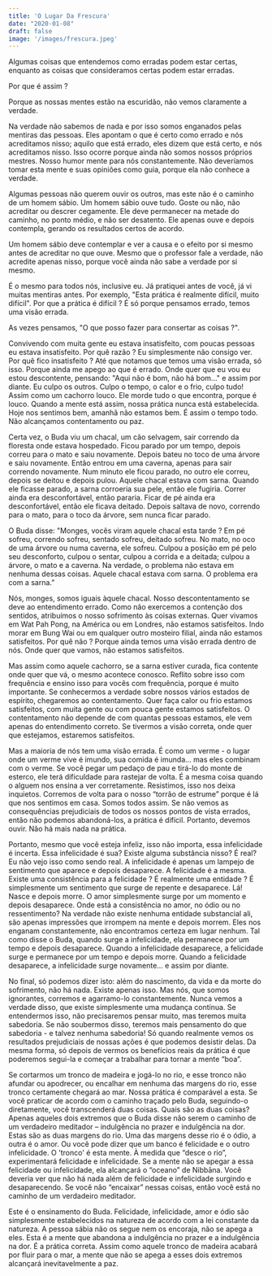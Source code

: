 ```yaml
---
title: 'O Lugar Da Frescura'
date: "2020-01-08"
draft: false
image: '/images/frescura.jpeg'
---
```


Algumas coisas que entendemos como erradas podem estar certas, enquanto as coisas que consideramos certas podem estar erradas. 

Por que é assim ? 

Porque as nossas mentes estão na escuridão, não vemos claramente a verdade. 

Na verdade não sabemos de nada e por isso somos enganados pelas mentiras das pessoas. 
Eles apontam o que é certo como errado e nós acreditamos nisso; aquilo que está errado, eles dizem que está certo, e nós acreditamos nisso. Isso ocorre porque ainda não somos nossos próprios mestres. Nosso humor mente para nós constantemente. Não deveríamos tomar esta mente e suas opiniões como guia, porque ela não conhece a verdade.

Algumas pessoas não querem ouvir os outros, mas este não é o caminho de um homem sábio. Um homem sábio ouve tudo. Goste ou não, não acreditar ou descrer cegamente. Ele deve permanecer na metade do caminho, no ponto médio, e não ser desatento. Ele apenas ouve e depois contempla, gerando os resultados certos de acordo.

Um homem sábio deve contemplar e ver a causa e o efeito por si mesmo antes de acreditar no que ouve. Mesmo que o professor fale a verdade, não acredite apenas nisso, porque você ainda não sabe a verdade por si mesmo.

É o mesmo para todos nós, inclusive eu. Já pratiquei antes de você, já vi muitas mentiras antes. Por exemplo, "Esta prática é realmente difícil, muito difícil". Por que a prática é difícil ? É só porque pensamos errado, temos uma visão errada.

As vezes pensamos, "O que posso fazer para consertar as coisas ?". 

Convivendo com muita gente eu estava insatisfeito, com poucas pessoas eu estava insatisfeito. Por quê razão ? Eu simplesmente não consigo ver. Por quê fico insatisfeito ? Até que notamos que temos uma visão errada, só isso. Porque ainda me apego ao que é errado. Onde quer que eu vou eu estou descontente, pensando: "Aqui não é bom, não há bom..." e assim por diante. Eu culpo os outros. Culpo o tempo, o calor e o frio, culpo tudo! Assim como um cachorro louco. Ele morde tudo o que encontra, porque é louco. Quando a mente está assim, nossa prática nunca está estabelecida. Hoje nos sentimos bem, amanhã não estamos bem. É assim o tempo todo. Não alcançamos contentamento ou paz.

Certa vez, o Buda viu um chacal, um cão selvagem, sair correndo da floresta onde estava hospedado. Ficou parado por um tempo, depois correu para o mato e saiu novamente. Depois bateu no toco de uma árvore e saiu novamente. Então entrou em uma caverna, apenas para sair correndo novamente. Num minuto ele ficou parado, no outro ele correu, depois se deitou e depois pulou. Aquele chacal estava com sarna. Quando ele ficasse parado, a sarna corroeria sua pele, então ele fugiria. Correr ainda era desconfortável, então pararia. Ficar de pé ainda era desconfortável, então ele ficava deitado. Depois saltava de novo, correndo para o mato, para o toco da árvore, sem nunca ficar parado.

O Buda disse: "Monges, vocês viram aquele chacal esta tarde ? Em pé sofreu, correndo sofreu, sentado sofreu, deitado sofreu. No mato, no oco de uma árvore ou numa caverna, ele sofreu. Culpou a posição em pé pelo seu desconforto, culpou o sentar, culpou a corrida e a deitada; culpou a árvore, o mato e a caverna. Na verdade, o problema não estava em nenhuma dessas coisas. Aquele chacal estava com sarna. O problema era com a sarna.”

Nós, monges, somos iguais àquele chacal. Nosso descontentamento se deve ao entendimento errado. Como não exercemos a contenção dos sentidos, atribuímos o nosso sofrimento às coisas externas. Quer vivamos em Wat Pah Pong, na América ou em Londres, não estamos satisfeitos. Indo morar em Bung Wai ou em qualquer outro mosteiro filial, ainda não estamos satisfeitos. Por quê não ? Porque ainda temos uma visão errada dentro de nós. Onde quer que vamos, não estamos satisfeitos.

Mas assim como aquele cachorro, se a sarna estiver curada, fica contente onde quer que vá, o mesmo acontece conosco. Reflito sobre isso com frequência e ensino isso para vocês com frequência, porque é muito importante. Se conhecermos a verdade sobre nossos vários estados de espírito, chegaremos ao contentamento. Quer faça calor ou frio estamos satisfeitos, com muita gente ou com pouca gente estamos satisfeitos. O contentamento não depende de com quantas pessoas estamos, ele vem apenas do entendimento correto. Se tivermos a visão correta, onde quer que estejamos, estaremos satisfeitos.

Mas a maioria de nós tem uma visão errada. É como um verme - o lugar onde um verme vive é imundo, sua comida é imunda... mas eles combinam com o verme. Se você pegar um pedaço de pau e tirá-lo do monte de esterco, ele terá dificuldade para rastejar de volta. É a mesma coisa quando o alguem nos ensina a ver corretamente. Resistimos, isso nos deixa inquietos. Corremos de volta para o nosso “torrão de estrume” porque é lá que nos sentimos em casa. Somos todos assim. Se não vemos as consequências prejudiciais de todos os nossos pontos de vista errados, então não podemos abandoná-los, a prática é difícil. Portanto, devemos ouvir. Não há mais nada na prática.

Portanto, mesmo que você esteja infeliz, isso não importa, essa infelicidade é incerta. Essa infelicidade é sua? Existe alguma substância nisso? É real? Eu não vejo isso como sendo real. A infelicidade é apenas um lampejo de sentimento que aparece e depois desaparece. A felicidade é a mesma. Existe uma consistência para a felicidade ? É realmente uma entidade ? É simplesmente um sentimento que surge de repente e desaparece. Lá! Nasce e depois morre. O amor simplesmente surge por um momento e depois desaparece. Onde está a consistência no amor, no ódio ou no ressentimento? Na verdade não existe nenhuma entidade substancial ali, são apenas impressões que irrompem na mente e depois morrem. Eles nos enganam constantemente, não encontramos certeza em lugar nenhum. Tal como disse o Buda, quando surge a infelicidade, ela permanece por um tempo e depois desaparece. Quando a infelicidade desaparece, a felicidade surge e permanece por um tempo e depois morre. Quando a felicidade desaparece, a infelicidade surge novamente... e assim por diante.

No final, só podemos dizer isto: além do nascimento, da vida e da morte do sofrimento, não há nada. Existe apenas isso. Mas nós, que somos ignorantes, corremos e agarramo-lo constantemente. Nunca vemos a verdade disso, que existe simplesmente uma mudança contínua. Se entendermos isso, não precisaremos pensar muito, mas teremos muita sabedoria. Se não soubermos disso, teremos mais pensamento do que sabedoria - e talvez nenhuma sabedoria! Só quando realmente vemos os resultados prejudiciais de nossas ações é que podemos desistir delas. Da mesma forma, só depois de vermos os benefícios reais da prática é que poderemos segui-la e começar a trabalhar para tornar a mente “boa”.

Se cortarmos um tronco de madeira e jogá-lo no rio, e esse tronco não afundar ou apodrecer, ou encalhar em nenhuma das margens do rio, esse tronco certamente chegará ao mar. Nossa prática é comparável a esta. Se você praticar de acordo com o caminho traçado pelo Buda, seguindo-o diretamente, você transcenderá duas coisas. Quais são as duas coisas? Apenas aqueles dois extremos que o Buda disse não serem o caminho de um verdadeiro meditador – indulgência no prazer e indulgência na dor. Estas são as duas margens do rio. Uma das margens desse rio é o ódio, a outra é o amor. Ou você pode dizer que um banco é felicidade e o outro infelicidade. O 'tronco' é esta mente. À medida que “desce o rio”, experimentará felicidade e infelicidade. Se a mente não se apegar a essa felicidade ou infelicidade, ela alcançará o “oceano” de Nibbāna. Você deveria ver que não há nada além de felicidade e infelicidade surgindo e desaparecendo. Se você não “encaixar” nessas coisas, então você está no caminho de um verdadeiro meditador.

Este é o ensinamento do Buda. Felicidade, infelicidade, amor e ódio são simplesmente estabelecidos na natureza de acordo com a lei constante da natureza. A pessoa sábia não os segue nem os encoraja, não se apega a eles. Esta é a mente que abandona a indulgência no prazer e a indulgência na dor. É a prática correta. Assim como aquele tronco de madeira acabará por fluir para o mar, a mente que não se apega a esses dois extremos alcançará inevitavelmente a paz.